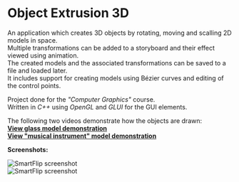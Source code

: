 Object Extrusion 3D
===================

An application which creates 3D objects by rotating, moving and scalling 2D models in space.  
Multiple transformations can be added to a storyboard and their effect viewed using animation.  
The created models and the associated transformations can be saved to a file and loaded later.  
It includes support for creating models using Bézier curves and editing of the control points.

Project done for the *"Computer Graphics"* course.  
Written in *C++* using *OpenGL* and *GLUI* for the GUI elements.  

The following two videos demonstrate how the objects are drawn:  
**[View glass model demonstration](http://youtu.be/X7BrC3BPPSU)**  
**[View "musical instrument" model demonstration](http://youtu.be/Ndq8IkrdHyU)**  

**Screenshots:**  

![SmartFlip screenshot](http://www.gratianlup.com/documents/object_extrusion_3d_2.PNG)  
![SmartFlip screenshot](http://www.gratianlup.com/documents/object_extrusion_3d_1.PNG)  
